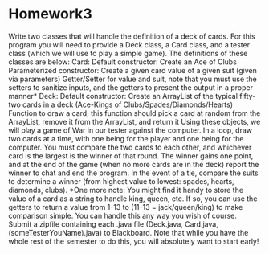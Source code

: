 # Homework3
Write two classes that will handle the definition of a deck of cards. For this program you will need to
provide a Deck class, a Card class, and a tester class (which we will use to play a simple game). The
definitions of these classes are below:
Card:
Default constructor: Create an Ace of Clubs
Parameterized constructor: Create a given card value of a given suit (given via parameters)
Getter/Setter for value and suit, note that you must use the setters to sanitize inputs, and the getters
to present the output in a proper manner*
Deck:
Default constructor: Create an ArrayList of the typical fifty-two cards in a deck (Ace-Kings of
Clubs/Spades/Diamonds/Hearts)
Function to draw a card, this function should pick a card at random from the ArrayList, remove it from
the ArrayList, and return it
Using these objects, we will play a game of War in our tester against the computer. In a loop, draw two
cards at a time, with one being for the player and one being for the computer. You must compare the
two cards to each other, and whichever card is the largest is the winner of that round. The winner
gains one point, and at the end of the game (when no more cards are in the deck) report the winner
to chat and end the program. In the event of a tie, compare the suits to determine a winner (from
highest value to lowest: spades, hearts, diamonds, clubs).
*One more note: You might find it handy to store the value of a card as a string to handle king, queen,
etc. If so, you can use the getters to return a value from 1-13 to (11-13 = jack/queen/king) to make
comparison simple. You can handle this any way you wish of course.
Submit a zipfile containing each .java file (Deck.java, Card.java, (someTesterYouName).java) to
Blackboard. Note that while you have the whole rest of the semester to do this, you will absolutely
want to start early!